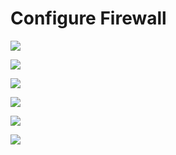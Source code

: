 # Configure Firewall

![](https://github.com/JonmarCorpuz/SecondBrain/blob/main/Assets/VirtualBox_victimUbuntuClient_10_04_2024_22_32_42.png)

![](https://github.com/JonmarCorpuz/SecondBrain/blob/main/Assets/VirtualBox_victimUbuntuClient_10_04_2024_22_34_24.png)

![](https://github.com/JonmarCorpuz/SecondBrain/blob/main/Assets/VirtualBox_victimUbuntuClient_10_04_2024_22_14_49.png)

![](https://github.com/JonmarCorpuz/SecondBrain/blob/main/Assets/VirtualBox_victimUbuntuClient_10_04_2024_22_16_29.png)

![](https://github.com/JonmarCorpuz/SecondBrain/blob/main/Assets/VirtualBox_victimUbuntuClient_10_04_2024_22_16_47.png)

![](https://github.com/JonmarCorpuz/SecondBrain/blob/main/Assets/VirtualBox_victimUbuntuClient_10_04_2024_22_17_00.png)
